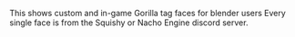This shows custom and in-game Gorilla tag faces for blender users
Every single face is from the Squishy or Nacho Engine discord server.

